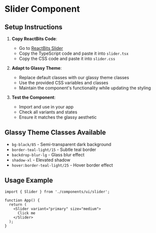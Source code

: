 # Slider Component

## Setup Instructions

1. **Copy ReactBits Code**: 
   - Go to [ReactBits Slider](https://reactbits.dev/components/slider)
   - Copy the TypeScript code and paste it into `slider.tsx`
   - Copy the CSS code and paste it into `slider.css`

2. **Adapt to Glassy Theme**:
   - Replace default classes with our glassy theme classes
   - Use the provided CSS variables and classes
   - Maintain the component's functionality while updating the styling

3. **Test the Component**:
   - Import and use in your app
   - Check all variants and states
   - Ensure it matches the glassy aesthetic

## Glassy Theme Classes Available

- `bg-black/85` - Semi-transparent dark background
- `border-teal-light/15` - Subtle teal border
- `backdrop-blur-lg` - Glass blur effect
- `shadow-xl` - Elevated shadow
- `hover:border-teal-light/25` - Hover border effect

## Usage Example

```tsx
import { Slider } from './components/ui/slider';

function App() {
  return (
    <Slider variant="primary" size="medium">
      Click me
    </Slider>
  );
}
```
